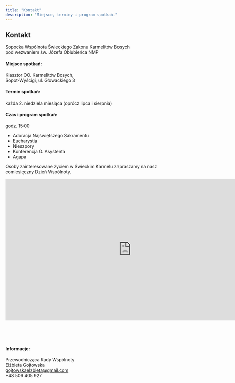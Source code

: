 ```yaml
---
title: "Kontakt"
description: "Miejsce, terminy i program spotkań."
---
```


## Kontakt

Sopocka Wspólnota Świeckiego Zakonu Karmelitów Bosych \
pod wezwaniem św. Józefa Oblubieńca NMP
 

#### Miejsce spotkań:

Klasztor OO. Karmelitów Bosych, \
Sopot-Wyścigi, ul. Głowackiego 3

#### Termin spotkań:

każda 2. niedziela miesiąca (oprócz lipca i sierpnia)

#### Czas i program spotkań:

godz. 15:00

* Adoracja Najświętszego Sakramentu
* Eucharystia
* Nieszpory
* Konferencja O. Asystenta
* Agapa

Osoby zainteresowane życiem w Świeckim Karmelu zapraszamy na nasz comiesięczny Dzień Wspólnoty.


<iframe src="https://www.google.com/maps/embed?pb=!1m14!1m8!1m3!1d9282.950403705627!2d18.567651!3d54.432266!3m2!1i1024!2i768!4f13.1!3m3!1m2!1s0x0%3A0x4c42789cff0e0148!2sKlasztor%20Karmelit%C3%B3w%20Bosych!5e0!3m2!1sen!2spl!4v1570902489967!5m2!1sen!2spl" width="800" height="450" frameborder="0" style="border:0;" allowfullscreen=""></iframe>

&nbsp;

&nbsp;

#### Informacje:

Przewodnicząca Rady Wspólnoty \
Elżbieta Gojtowska \
[gojtowskaelzbieta@gmail.com](mailto:gojtowskaelzbieta@gmail.com) \
+48 506 405 927
